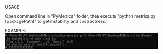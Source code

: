 USAGE:  

Open command line in "PyMetrics" folder, then execute "python metrics.py [packagePath]" to get instability and abstractness.  

EXAMPLE:  
![img_2.png](img_2.png)
